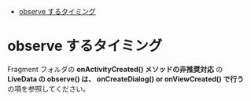 <!-- TOC START min:1 max:3 link:true asterisk:false update:true -->
- [observe するタイミング](#observe-するタイミング)
<!-- TOC END -->


# observe するタイミング

Fragment フォルダの **onActivityCreated() メソッドの非推奨対応** の  
**LiveData の observe() は、 onCreateDialog() or onViewCreated() で行う**  
の項を参照してください。
